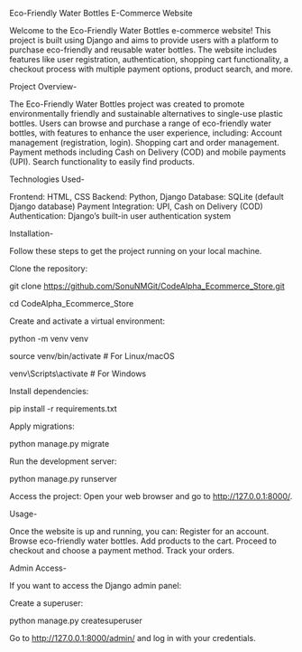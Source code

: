 Eco-Friendly Water Bottles E-Commerce Website

Welcome to the Eco-Friendly Water Bottles e-commerce website! This project is built using Django and aims to provide users with a platform to purchase eco-friendly and reusable water bottles. The website includes features like user registration, authentication, shopping cart functionality, a checkout process with multiple payment options, product search, and more.


Project Overview-

The Eco-Friendly Water Bottles project was created to promote environmentally friendly and sustainable alternatives to single-use plastic bottles. Users can browse and purchase a range of eco-friendly water 
bottles, with features to enhance the user experience, including:
Account management (registration, login).
Shopping cart and order management.
Payment methods including Cash on Delivery (COD) and mobile payments (UPI).
Search functionality to easily find products.


Technologies Used-

Frontend: HTML, CSS
Backend: Python, Django
Database: SQLite (default Django database) 
Payment Integration: UPI, Cash on Delivery (COD)
Authentication: Django’s built-in user authentication system


Installation-

Follow these steps to get the project running on your local machine.


Clone the repository:

git clone https://github.com/SonuNMGit/CodeAlpha_Ecommerce_Store.git

cd CodeAlpha_Ecommerce_Store

Create and activate a virtual environment:

python -m venv venv

source venv/bin/activate  # For Linux/macOS

venv\Scripts\activate  # For Windows

Install dependencies:

pip install -r requirements.txt

Apply migrations:

python manage.py migrate

Run the development server:

python manage.py runserver

Access the project: Open your web browser and go to http://127.0.0.1:8000/.

Usage-

Once the website is up and running, you can:
Register for an account.
Browse eco-friendly water bottles.
Add products to the cart.
Proceed to checkout and choose a payment method.
Track your orders.

Admin Access-

If you want to access the Django admin panel:

Create a superuser:

python manage.py createsuperuser

Go to http://127.0.0.1:8000/admin/ and log in with your credentials.
